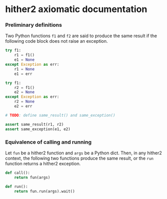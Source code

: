 # hither2 axiomatic documentation

### Preliminary definitions

Two Python functions `f1` and `f2` are said to produce the same result if the following code block does not raise an exception.

```python
try f1:
    r1 = f1()
    e1 = None
except Exception as err:
    r1 = None
    e1 = err

try f1:
    r2 = f1()
    e2 = None
except Exception as err:
    r2 = None
    e2 = err

# TODO: define same_result() and same_exception()

assert same_result(r1, r2)
assert same_exception(e1, e2)
```

### Equivalence of calling and running

Let `fun` be a hither2 function and `args` be a Python dict.
Then, in any hither2 context, the following two functions produce the same result, or the `run` function returns a hither2 exception.

```python
def call():
    return fun(args)

def run():
    return fun.run(args).wait()
```

